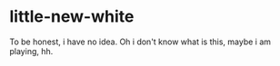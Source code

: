 # little-new-white
To be honest, i have no idea.
Oh i don't know what is this, maybe i am playing, hh.
